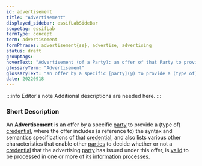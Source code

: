 ```yaml
---
id: advertisement
title: "Advertisement"
displayed_sidebar: essifLabSideBar
scopetag: essifLab
termType: concept
term: advertisement
formPhrases: advertisement{ss}, advertise, advertising
status: draft
grouptags:
hoverText: "Advertisement (of a Party): an offer of that Party to provide a (type of) Credential, where the offer includes (a reference to) the syntax and semantics specifications of that Credential, and also lists various other characteristics that enable other Parties to decide whether or not a Credential that the advertising Party has issued under this offer, isValid to be processed in one or more of its Information processes."
glossaryTerm: "Advertisement"
glossaryText: "an offer by a specific [party](@) to provide a (type of) [credential](@), where the offer includes (a reference to) the syntax and semantics specifications of that [credential](@), and also lists various other characteristics that enable other [parties](@) to decide whether or not a [credential](@) that the advertising [party](@) has issued under this offer, is [valid](validate@) to be processed in one or more of its [information processes](information-process@)."
date: 20220918
---
```


:::info Editor's note
Additional descriptions are needed here.
:::

### Short Description

An **Advertisement** is an offer by a specific [party](@) to provide a (type of) [credential](@), where the offer includes (a reference to) the syntax and semantics specifications of that [credential](@), and also lists various other characteristics that enable other [parties](@) to decide whether or not a [credential](@) that the advertising [party](@) has issued under this offer, is [valid](validate@) to be processed in one or more of its [information processes](information-process@).

